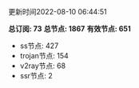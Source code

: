 更新时间2022-08-10 06:44:51

**总订阅: 73**
**总节点: 1867**
**有效节点: 651**
- ss节点: 427
- trojan节点: 154
- v2ray节点: 68
- ssr节点: 2

